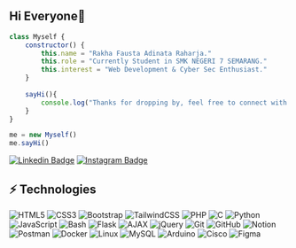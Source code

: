 ## Hi Everyone👋

```javascript
class Myself {
    constructor() {
        this.name = "Rakha Fausta Adinata Raharja."
        this.role = "Currently Student in SMK NEGERI 7 SEMARANG."
        this.interest = "Web Development & Cyber Sec Enthusiast."
    }
    
    sayHi(){
        console.log("Thanks for dropping by, feel free to connect with me and explore my work here.")
    }
}

me = new Myself()
me.sayHi()
```

[![Linkedin Badge](https://img.shields.io/badge/-RakhaFausta-blue?style=flat-square&logo=Linkedin&logoColor=white&link=https://www.linkedin.com/in/rakha-fausta-17aba1286/)](https://www.linkedin.com/in/rakha-fausta-17aba1286/)
[![Instagram Badge](https://img.shields.io/badge/-rakhaafd-purple?style=flat-square&logo=Instagram&logoColor=white&link=https://instagram.com/rakhaafd)](https://instagram.com/rakhaafd)

## ⚡ Technologies

![HTML5](https://img.shields.io/badge/-HTML5-E34F26?style=flat-square&logo=html5&logoColor=white)
![CSS3](https://img.shields.io/badge/-CSS3-1572B6?style=flat-square&logo=css3)
![Bootstrap](https://img.shields.io/badge/-Bootstrap-563D7C?style=flat-square&logo=bootstrap)
![TailwindCSS](https://img.shields.io/badge/-TailwindCSS-38B2AC?style=flat-square&logo=tailwind-css)
![PHP](https://img.shields.io/badge/-PHP-777BB4?style=flat-square&logo=php)
![C](https://img.shields.io/badge/-C-00599C?style=flat-square&logo=c)
![Python](https://img.shields.io/badge/-Python-3670A0?style=flat-square&logo=python&logoColor=ffdd54)
![JavaScript](https://img.shields.io/badge/-JavaScript-F7DF1E?style=flat-square&logo=javascript&logoColor=black)
![Bash](https://img.shields.io/badge/-Bash-121011?style=flat-square&logo=gnu-bash&logoColor=white)
![Flask](https://img.shields.io/badge/-Flask-000000?style=flat-square&logo=flask&logoColor=white)
![AJAX](https://img.shields.io/badge/-AJAX-007EC6?style=flat-square&logo=javascript&logoColor=white)
![jQuery](https://img.shields.io/badge/-jQuery-0769AD?style=flat-square&logo=jquery&logoColor=white)
![Git](https://img.shields.io/badge/-Git-F05033?style=flat-square&logo=git)
![GitHub](https://img.shields.io/badge/-GitHub-181717?style=flat-square&logo=github)
![Notion](https://img.shields.io/badge/-Notion-000000?style=flat-square&logo=notion)
![Postman](https://img.shields.io/badge/-Postman-FF6C37?style=flat-square&logo=postman)
![Docker](https://img.shields.io/badge/-Docker-0db7ed?style=flat-square&logo=docker)
![Linux](https://img.shields.io/badge/-Linux-FCC624?style=flat-square&logo=linux&logoColor=black)
![MySQL](https://img.shields.io/badge/-MySQL-4479A1?style=flat-square&logo=mysql&logoColor=white)
![Arduino](https://img.shields.io/badge/-Arduino-00979D?style=flat-square&logo=Arduino&logoColor=white)
![Cisco](https://img.shields.io/badge/-Cisco-136AFE?style=flat-square&logo=cisco&logoColor=white)
![Figma](https://img.shields.io/badge/-Figma-F24E1E?style=flat-square&logo=figma&logoColor=white)
